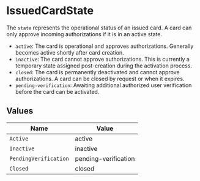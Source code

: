 # IssuedCardState

The `state` represents the operational status of an issued card. A card can only approve incoming authorizations if it is in an active state.

- `active`: The card is operational and approves authorizations. Generally becomes active shortly after card creation.
- `inactive`: The card cannot approve authorizations. This is currently a temporary state assigned post-creation during the activation process.
- `closed`: The card is permanently deactivated and cannot approve authorizations. A card can be closed by request or when it expires.
- `pending-verification`: Awaiting additional authorized user verification before the card can be activated.


## Values

| Name                  | Value                 |
| --------------------- | --------------------- |
| `Active`              | active                |
| `Inactive`            | inactive              |
| `PendingVerification` | pending-verification  |
| `Closed`              | closed                |